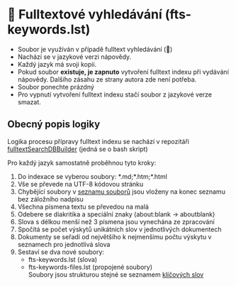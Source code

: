 # 🔎 Fulltextové vyhledávání (fts-keywords.lst)

- Soubor je využíván v případě  fulltext vyhledávání (🔎)
- Nachází se v jazykové verzi nápovědy.
- Každý jazyk má svoji kopii.
- Pokud soubor **existuje, je zapnuto** vytvoření fulltext indexu při vydávání nápovědy. Dalšího zásahu ze strany autora zde není potřeba.
- Soubor ponechte prázdný
- Pro vypnutí vytvoření fulltext indexu stačí soubor z jazykové verze smazat.

## Obecný popis logiky

Logika procesu přípravy fulltext indexu se nachází v repozitáři [fulltextSearchDBBuilder][FTSIndexing] (jedná se o bash skript)

Pro každý jazyk samostatně proběhnou tyto kroky:

1. Do indexace se vyberou soubory: \*.md;\*.htm;\*.html
2. Vše se převede na UTF-8 kódovou stránku
3. Chybějící soubory v [seznamu souborů][Dfiles.lst] jsou vloženy na konec seznamu bez záložního nadpisu
4. Všechna písmena textu se převedou na malá
5. Odebere se diakritika a speciální znaky (about:blank -> aboutblank)
6. Slova s délkou menší než 3 písmena jsou vynechána ze zpracování
7. Spočítá se počet výskytů unikátních slov v jednotlivých dokumentech
8. Dokumenty se seřadí od největšího k nejmenšímu počtu výskytu v seznamech pro jednotlivá slova
9. Sestaví se dva nové soubory:
    - fts-keywords.lst (slova)
    - fts-keywords-files.lst (propojené soubory)  
  Soubory jsou strukturou stejné se seznamem [klíčových slov][Dkeywords.lst]

[FTSIndexing]: https://github.com/HelpViewer/fulltextSearchDBBuilder "Sestavení fulltext indexu"
[Dkeywords.lst]: mdata/keywords.lst.md "keywords.lst"
[Dfiles.lst]: mdata/files.lst.md "files.lst"
